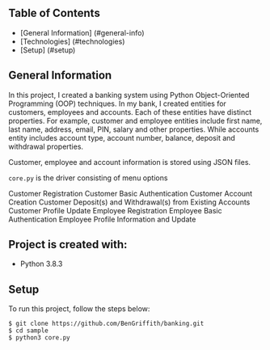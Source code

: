 ## Table of Contents
* [General Information] (#general-info)
* [Technologies] (#technologies)
* [Setup] (#setup)

## General Information
In this project, I created a banking system using Python Object-Oriented Programming (OOP) techniques. In my bank, I created entities for customers, employees and accounts. Each of these entities have distinct properties. For example, customer and employee entities include first name, last name, address, email, PIN, salary and other properties. While accounts entity includes account type, account number, balance, deposit and withdrawal properties.

Customer, employee and account information is stored using JSON files.

```core.py``` is the driver consisting of menu options

Customer Registration
Customer Basic Authentication
Customer Account Creation
Customer Deposit(s) and Withdrawal(s) from Existing Accounts
Customer Profile Update
Employee Registration
Employee Basic Authentication
Employee Profile Information and Update

## Project is created with: 
* Python 3.8.3

## Setup
To run this project, follow the steps below:

```
$ git clone https://github.com/BenGriffith/banking.git
$ cd sample
$ python3 core.py